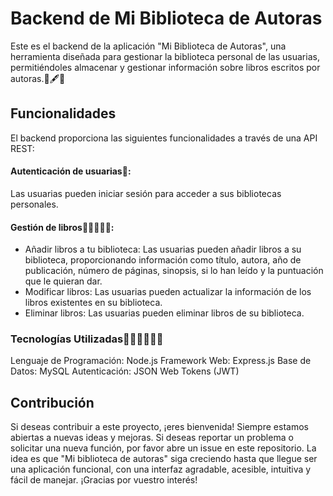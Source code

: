 # Backend de Mi Biblioteca de Autoras
Este es el backend de la aplicación "Mi Biblioteca de Autoras", una herramienta diseñada para gestionar la biblioteca personal de las usuarias, permitiéndoles almacenar y gestionar información sobre libros escritos por autoras.👩🖋📖

## Funcionalidades
El backend proporciona las siguientes funcionalidades a través de una API REST:

#### Autenticación de usuarias👩:
Las usuarias pueden iniciar sesión para acceder a sus bibliotecas personales.

#### Gestión de libros📕📙📒📗📘:

- Añadir libros a tu biblioteca: Las usuarias pueden añadir libros a su biblioteca, proporcionando información como título, autora, año de publicación, número de páginas, sinopsis, si lo han leído y la puntuación que le quieran dar.
- Modificar libros: Las usuarias pueden actualizar la información de los libros existentes en su biblioteca.
- Eliminar libros: Las usuarias pueden eliminar libros de su biblioteca.

### Tecnologías Utilizadas👩‍💻👩‍💻👩‍💻
Lenguaje de Programación: Node.js
Framework Web: Express.js
Base de Datos: MySQL
Autenticación: JSON Web Tokens (JWT)

## Contribución
Si deseas contribuir a este proyecto, ¡eres bienvenida! Siempre estamos abiertas a nuevas ideas y mejoras. Si deseas reportar un problema o solicitar una nueva función, por favor abre un issue en este repositorio. La idea es que "Mi biblioteca de autoras" siga creciendo hasta que llegue ser una aplicación funcional, con una interfaz agradable, acesible, intuitiva y fácil de manejar.
¡Gracias por vuestro interés!
